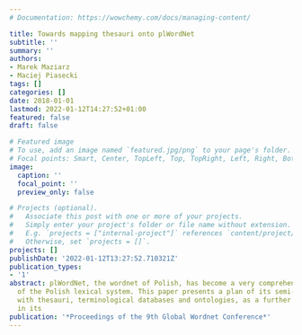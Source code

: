 ```yaml
---
# Documentation: https://wowchemy.com/docs/managing-content/

title: Towards mapping thesauri onto plWordNet
subtitle: ''
summary: ''
authors:
- Marek Maziarz
- Maciej Piasecki
tags: []
categories: []
date: 2018-01-01
lastmod: 2022-01-12T14:27:52+01:00
featured: false
draft: false

# Featured image
# To use, add an image named `featured.jpg/png` to your page's folder.
# Focal points: Smart, Center, TopLeft, Top, TopRight, Left, Right, BottomLeft, Bottom, BottomRight.
image:
  caption: ''
  focal_point: ''
  preview_only: false

# Projects (optional).
#   Associate this post with one or more of your projects.
#   Simply enter your project's folder or file name without extension.
#   E.g. `projects = ["internal-project"]` references `content/project/deep-learning/index.md`.
#   Otherwise, set `projects = []`.
projects: []
publishDate: '2022-01-12T13:27:52.710321Z'
publication_types:
- '1'
abstract: plWordNet, the wordnet of Polish, has become a very comprehensive description
  of the Polish lexical system. This paper presents a plan of its semi-automated integration
  with thesauri, terminological databases and ontologies, as a further necessary step
  in its
publication: '*Proceedings of the 9th Global Wordnet Conference*'
---
```

